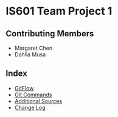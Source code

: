 # IS601 Team Project 1

## Contributing Members
* Margaret Chen
* Dahlia Musa

## Index

* [GitFlow](/gitflow.md)
* [Git Commands](/gitcommands/gitcommands.md)
* [Additional Sources](/source.md)
* [Change Log](/CHANGELOG.md)
